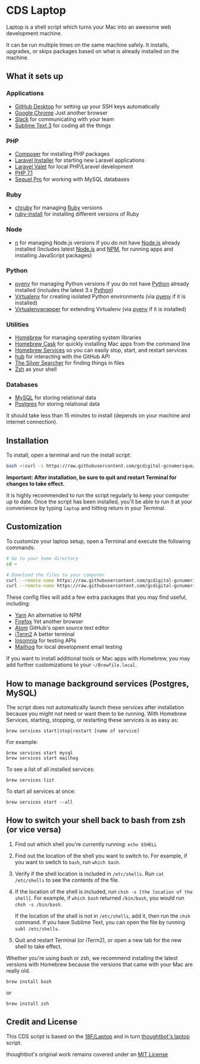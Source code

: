 # CDS Laptop

Laptop is a shell script which turns your Mac into an awesome web development machine. 

It can be run multiple times on the same machine safely. It installs, upgrades, or skips packages based on what is already installed on the machine.

## What it sets up

### Applications
* [GitHub Desktop] for setting up your SSH keys automatically
* [Google Chrome](https://www.google.com/chrome/index.html) Just another browser
* [Slack] for communicating with your team
* [Sublime Text 3] for coding all the things

### PHP
* [Composer](https://getcomposer.org) for installing PHP packages
* [Laravel Installer](https://laravel.com/docs/5.4/installation) for starting new Laravel applications
* [Laravel Valet](https://laravel.com/docs/5.4/valet) for local PHP/Laravel development
* [PHP 7.1](http://www.php.net/)
* [Sequel Pro](https://www.sequelpro.com/) for working with MySQL databases

### Ruby
* [chruby] for managing [Ruby] versions
* [ruby-install] for installing different versions of Ruby

### Node
* [n] for managing Node.js versions if you do not have [Node.js] already installed (Includes latest [Node.js] and [NPM], for running apps and installing JavaScript packages)

### Python
* [pyenv] for managing Python versions if you do not have [Python] already installed (includes the latest 3.x [Python])
* [Virtualenv] for creating isolated Python environments (via [pyenv] if it is installed)
* [Virtualenvwrapper] for extending Virtualenv (via [pyenv] if it is installed)

### Utilities
* [Homebrew] for managing operating system libraries
* [Homebrew Cask] for quickly installing Mac apps from the command line
* [Homebrew Services] so you can easily stop, start, and restart services
* [hub] for interacting with the GitHub API
* [The Silver Searcher] for finding things in files
* [Zsh] as your shell

### Databases
* [MySQL] for storing relational data
* [Postgres] for storing relational data

[chruby]: https://github.com/postmodern/chruby
[GitHub Desktop]: https://desktop.github.com/
[Homebrew]: http://brew.sh/
[Homebrew Cask]: http://caskroom.io/
[Homebrew Services]: https://github.com/Homebrew/homebrew-services
[hub]: https://github.com/github/hub
[MySQL]: https://www.mysql.com/
[n]: https://github.com/tj/n
[Node.js]: http://nodejs.org/
[NPM]: https://www.npmjs.org/
[Postgres]: http://www.postgresql.org/
[Python]: https://www.python.org/
[pyenv]: https://github.com/yyuu/pyenv/
[Ruby]: https://www.ruby-lang.org/en/
[ruby-install]: https://github.com/postmodern/ruby-install
[Slack]: https://slack.com/
[Sublime Text 3]: http://www.sublimetext.com/3
[The Silver Searcher]: https://github.com/ggreer/the_silver_searcher
[Virtualenv]: https://virtualenv.pypa.io/en/latest/
[Virtualenvwrapper]: http://virtualenvwrapper.readthedocs.org/en/latest/#
[Zsh]: http://www.zsh.org/

It should take less than 15 minutes to install (depends on your machine and internet connection).

## Installation

To install, open a terminal and run the install script:

```bash
bash <(curl -s https://raw.githubusercontent.com/gcdigital-gcnumerique/laptop/master/laptop)
```

**Important: After installation, be sure to quit and restart Terminal for changes to take effect.**

It is highly recommended to run the script regularly to keep your computer up to date. Once the script has been installed, you'll be able to run it at your convenience by typing `laptop` and hitting return in your Terminal.

## Customization

To customize your laptop setup, open a Terminal and execute the following commands:

```bash
# Go to your home directory
cd ~

# Download the files to your computer
curl --remote-name https://raw.githubusercontent.com/gcdigital-gcnumerique/laptop/master/.laptop.local
curl --remote-name https://raw.githubusercontent.com/gcdigital-gcnumerique/laptop/master/Brewfile.local
```

These config files will add a few extra packages that you may find useful, including:  

- [Yarn](https://yarnpkg.com/en/) An alternative to NPM
- [Firefox](https://www.mozilla.org/en-US/firefox/new/) Yet another browser 
- [Atom](https://atom.io/) GitHub's open source text editor
- [iTerm2](http://iterm2.com/) A better terminal
- [Insomnia](https://insomnia.rest/) for testing APIs
- [Mailhog](https://github.com/mailhog/MailHog) for local development email testing

If you want to install additional tools or Mac apps with Homebrew, you may add further customizations to your `~/Brewfile.local`.

## How to manage background services (Postgres, MySQL)

The script does not automatically launch these services after installation because you might not need or want them to be running. With Homebrew Services, starting, stopping, or restarting these services is as easy as:

```
brew services start|stop|restart [name of service]
```

For example:

```
brew services start mysql
brew services start mailhog
```

To see a list of all installed services:

```
brew services list
```

To start all services at once:

```
brew services start --all
```

How to switch your shell back to bash from zsh (or vice versa)
--------------------------------------------------------------
1. Find out which shell you're currently running: `echo $SHELL`
2. Find out the location of the shell you want to switch to. For example, if
   you want to switch to `bash`, run `which bash`.
3. Verify if the shell location is included in `/etc/shells`.
   Run `cat /etc/shells` to see the contents of the file.
4. If the location of the shell is included, run
   `chsh -s [the location of the shell]`.
   For example, if `which bash` returned `/bin/bash`, you would run
  `chsh -s /bin/bash`.

   If the location of the shell is not in `/etc/shells`, add it, then run the
   `chsh` command.
   If you have Sublime Text, you can open the file by running
   `subl /etc/shells`.
5. Quit and restart Terminal (or iTerm2), or open a new tab for the new shell
   to take effect.

Whether you're using bash or zsh, we recommend installing the latest versions
with Homebrew because the versions that came with your Mac are really old.
```
brew install bash
```
or
```
brew install zsh
```

## Credit and License
This CDS script is based on the [18F/Laptop](https://github.com/18F/laptop) and in turn [thoughtbot's laptop](https://github.com/thoughtbot/laptop) script.

thoughtbot's original work remains covered under an [MIT License](https://github.com/thoughtbot/laptop/blob/c997c4fb5a986b22d6c53214d8f219600a4561ee/LICENSE)
